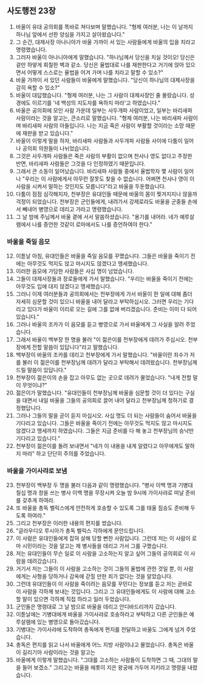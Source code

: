 ## 사도행전 23장

1. 바울이 유대 공의회를 똑바로 쳐다보며 말했습니다. "형제 여러분, 나는 이 날까지 하나님 앞에서 선한 양심을 가지고 살아왔습니다."
2. 그 순간, 대제사장 아나니아가 바울 가까이 서 있는 사람들에게 바울의 입을 치라고 명령했습니다.
3. 그러자 바울이 아나니아에게 말했습니다. "하나님께서 당신을 치실 것이오! 당신은 겉만 하얗게 회칠한 벽과 같소. 당신은 율법대로 나를 재판한다고 거기에 앉아 있으면서 어떻게 스스로는 율법을 어겨 가며 나를 치라고 말할 수 있소?"
4. 바울 가까이 서 있던 사람들이 바울에게 말했습니다. "당신이 하나님의 대제사장을 감히 욕할 수 있소?"
5. 바울이 대답했습니다. "형제 여러분, 나는 그 사람이 대제사장인 줄 몰랐습니다. 성경에도 이르기를 '네 백성의 지도자를 욕하지 마라'고 하였습니다."
6. 바울은 공의회에 모인 사람 가운데 일부는 사두개파 사람이었고, 일부는 바리새파 사람이라는 것을 알고는, 큰소리로 말했습니다. "형제 여러분, 나는 바리새파 사람이며 바리새파 사람의 아들입니다. 나는 지금 죽은 사람이 부활할 것이라는 소망 때문에 재판을 받고 있습니다."
7. 바울이 이렇게 말을 하자, 바리새파 사람들과 사두개파 사람들 사이에 다툼이 일어나 공의회 의원들이 나뉘었습니다.
8. 그것은 사두개파 사람들은 죽은 사람의 부활이 없으며 천사나 영도 없다고 주장한 반면, 바리새파 사람들은 그것을 다 인정하였기 때문입니다.
9. 그래서 큰 소동이 일어났습니다. 바리새파 사람들 중에서 율법학자 몇 사람이 일어나 "우리는 이 사람에게서 아무런 잘못도 찾을 수 없습니다. 어쩌면 천사나 영이 이 사람을 시켜서 말하는 것인지도 모릅니다"라고 바울을 두둔했습니다.
10. 다툼이 점점 심각해지자, 천부장은 유대인들 때문에 바울의 몸이 찢겨지지나 않을까 걱정이 되었습니다. 천부장은 군인들에게, 내려가서 강제로라도 바울을 군중들 손에서 빼내어 병영으로 데리고 가라고 명령했습니다.
11. 그 날 밤에 주님께서 바울 곁에 서서 말씀하셨습니다. "용기를 내어라. 네가 예루살렘에서 나를 증언한 것같이 로마에서도 나를 증언하여야 한다."
### 바울을 죽일 음모
12. 이튿날 아침, 유대인들은 바울을 죽일 음모를 꾸몄습니다. 그들은 바울을 죽이기 전에는 아무것도 먹지도 않고 마시지도 않겠다고 맹세했습니다.
13. 이러한 음모에 가담한 사람들은 사십 명이 넘었습니다.
14. 그들이 대제사장들과 장로들에게 가서 말했습니다. "우리는 바울을 죽이기 전에는 아무것도 입에 대지 않겠다고 맹세했습니다.
15. 그러니 이제 여러분들과 공의회에서는 천부장에게 가서 바울이 한 일에 대해 좀더 자세히 심문할 것이 있으니 바울을 내어 달라고 부탁하십시오. 그러면 우리는 기다리고 있다가 바울이 이리로 오는 길에 그를 없애 버리겠습니다. 준비는 이미 다 되어 있습니다."
16. 그러나 바울의 조카가 이 음모를 듣고 병영으로 가서 바울에게 그 사실을 알려 주었습니다.
17. 그래서 바울이 백부장 한 명을 불러 "이 젊은이를 천부장에게 데려가 주십시오. 천부장에게 전할 말씀이 있답니다"라고 말했습니다.
18. 백부장이 바울의 조카를 데리고 천부장에게 가서 말했습니다. "바울이란 죄수가 저를 불러 이 젊은이를 천부장님께 데려가 달라고 부탁해서 데려왔습니다. 천부장님께 드릴 말씀이 있답니다."
19. 천부장이 젊은이의 손을 잡고 아무도 없는 곳으로 데려가 물었습니다. "내게 전할 말이 무엇이냐?"
20. 젊은이가 말했습니다. "유대인들이 천부장님께 바울을 심문할 것이 더 있다는 구실을 대면서 내일 바울을 그들의 공의회로 끌어 내어 달라고 천부장님께 청하기로 결정했답니다.
21. 그러나 그들의 말을 곧이 듣지 마십시오. 사십 명도 더 되는 사람들이 숨어서 바울을 기다리고 있습니다. 그들은 바울을 죽이기 전에는 아무것도 먹지도 않고 마시지도 않겠다고 맹세까지 하였습니다. 그들은 지금 준비를 다 해 놓고 천부장님의 승낙만 기다리고 있습니다."
22. 천부장이 젊은이를 돌려 보내면서 "네가 이 내용을 내게 알렸다고 아무에게도 말하지 마라" 하고 단단히 주의를 주었습니다.
### 바울을 가이사랴로 보냄
23. 천부장이 백부장 두 명을 불러 다음과 같이 명령했습니다. "병사 이백 명과 기병대 칠십 명과 창을 쓰는 병사 이백 명을 무장시켜 오늘 밤 9시에 가이사랴로 떠날 준비를 갖추게 하여라.
24. 또 바울을 총독 벨릭스에게 안전하게 호송할 수 있도록 그를 태울 짐승도 준비해 두도록 하여라."
25. 그리고 천부장은 이러한 내용의 편지를 썼습니다.
26. "글라우디오 루시아가 총독 벨릭스 각하에게 문안드립니다.
27. 이 사람은 유대인들에게 잡혀 살해 당할 뻔한 사람입니다. 그런데 저는 이 사람이 로마 시민이라는 것을 알고는 제 병사들을 데리고 가서 그를 구했습니다.
28. 저는 유대인들이 무슨 일로 이 사람을 고소하는지 알고 싶어 그들의 공의회로 이 사람을 데려갔습니다.
29. 거기서 저는 그들이 이 사람을 고소하는 것이 그들의 율법에 관한 것일 뿐, 이 사람에게는 사형을 당하거나 감옥에 갇힐 만한 죄가 없다는 것을 알았습니다.
30. 그런데 유대인들이 이 사람을 죽이려는 음모를 꾸민다는 정보를 듣고 저는 곧바로 이 사람을 각하께 보내는 것입니다. 그리고 그 유대인들에게도 이 사람에 대해 고소할 말이 있으면 각하께 직접 하라고 일러 두었습니다.
31. 군인들은 명령대로 그 날 밤으로 바울을 데리고 안디바드리까지 갔습니다.
32. 이튿날에는 기병대에게 바울을 가이사랴로 호송하라고 부탁하고 다른 군인들은 예루살렘에 있는 병영으로 돌아갔습니다.
33. 기병대는 가이사랴에 도착하여 총독에게 편지를 전달하고 바울도 그에게 넘겨 주었습니다.
34. 총독은 편지를 읽고 나서 바울에게 어느 지방 사람이냐고 물었습니다. 총독은 바울이 길리기아 사람이라는 것을 알고는
35. 바울에게 이렇게 말했습니다. "그대를 고소하는 사람들이 도착하면 그 때, 그대의 말을 들어 보겠소." 그리고는 바울을 헤롯이 지은 왕궁에 가두어 지키라고 명령을 내렸습니다.